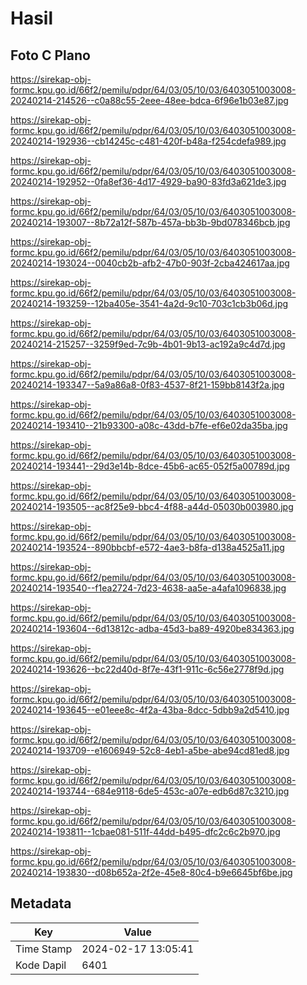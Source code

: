 # Hasil

## Foto C Plano

https://sirekap-obj-formc.kpu.go.id/66f2/pemilu/pdpr/64/03/05/10/03/6403051003008-20240214-214526--c0a88c55-2eee-48ee-bdca-6f96e1b03e87.jpg

https://sirekap-obj-formc.kpu.go.id/66f2/pemilu/pdpr/64/03/05/10/03/6403051003008-20240214-192936--cb14245c-c481-420f-b48a-f254cdefa989.jpg

https://sirekap-obj-formc.kpu.go.id/66f2/pemilu/pdpr/64/03/05/10/03/6403051003008-20240214-192952--0fa8ef36-4d17-4929-ba90-83fd3a621de3.jpg

https://sirekap-obj-formc.kpu.go.id/66f2/pemilu/pdpr/64/03/05/10/03/6403051003008-20240214-193007--8b72a12f-587b-457a-bb3b-9bd078346bcb.jpg

https://sirekap-obj-formc.kpu.go.id/66f2/pemilu/pdpr/64/03/05/10/03/6403051003008-20240214-193024--0040cb2b-afb2-47b0-903f-2cba424617aa.jpg

https://sirekap-obj-formc.kpu.go.id/66f2/pemilu/pdpr/64/03/05/10/03/6403051003008-20240214-193259--12ba405e-3541-4a2d-9c10-703c1cb3b06d.jpg

https://sirekap-obj-formc.kpu.go.id/66f2/pemilu/pdpr/64/03/05/10/03/6403051003008-20240214-215257--3259f9ed-7c9b-4b01-9b13-ac192a9c4d7d.jpg

https://sirekap-obj-formc.kpu.go.id/66f2/pemilu/pdpr/64/03/05/10/03/6403051003008-20240214-193347--5a9a86a8-0f83-4537-8f21-159bb8143f2a.jpg

https://sirekap-obj-formc.kpu.go.id/66f2/pemilu/pdpr/64/03/05/10/03/6403051003008-20240214-193410--21b93300-a08c-43dd-b7fe-ef6e02da35ba.jpg

https://sirekap-obj-formc.kpu.go.id/66f2/pemilu/pdpr/64/03/05/10/03/6403051003008-20240214-193441--29d3e14b-8dce-45b6-ac65-052f5a00789d.jpg

https://sirekap-obj-formc.kpu.go.id/66f2/pemilu/pdpr/64/03/05/10/03/6403051003008-20240214-193505--ac8f25e9-bbc4-4f88-a44d-05030b003980.jpg

https://sirekap-obj-formc.kpu.go.id/66f2/pemilu/pdpr/64/03/05/10/03/6403051003008-20240214-193524--890bbcbf-e572-4ae3-b8fa-d138a4525a11.jpg

https://sirekap-obj-formc.kpu.go.id/66f2/pemilu/pdpr/64/03/05/10/03/6403051003008-20240214-193540--f1ea2724-7d23-4638-aa5e-a4afa1096838.jpg

https://sirekap-obj-formc.kpu.go.id/66f2/pemilu/pdpr/64/03/05/10/03/6403051003008-20240214-193604--6d13812c-adba-45d3-ba89-4920be834363.jpg

https://sirekap-obj-formc.kpu.go.id/66f2/pemilu/pdpr/64/03/05/10/03/6403051003008-20240214-193626--bc22d40d-8f7e-43f1-911c-6c56e2778f9d.jpg

https://sirekap-obj-formc.kpu.go.id/66f2/pemilu/pdpr/64/03/05/10/03/6403051003008-20240214-193645--e01eee8c-4f2a-43ba-8dcc-5dbb9a2d5410.jpg

https://sirekap-obj-formc.kpu.go.id/66f2/pemilu/pdpr/64/03/05/10/03/6403051003008-20240214-193709--e1606949-52c8-4eb1-a5be-abe94cd81ed8.jpg

https://sirekap-obj-formc.kpu.go.id/66f2/pemilu/pdpr/64/03/05/10/03/6403051003008-20240214-193744--684e9118-6de5-453c-a07e-edb6d87c3210.jpg

https://sirekap-obj-formc.kpu.go.id/66f2/pemilu/pdpr/64/03/05/10/03/6403051003008-20240214-193811--1cbae081-511f-44dd-b495-dfc2c6c2b970.jpg

https://sirekap-obj-formc.kpu.go.id/66f2/pemilu/pdpr/64/03/05/10/03/6403051003008-20240214-193830--d08b652a-2f2e-45e8-80c4-b9e6645bf6be.jpg


## Metadata

| Key        | Value               |
| ---------- | ------------------- |
| Time Stamp | 2024-02-17 13:05:41 |
| Kode Dapil | 6401                |



